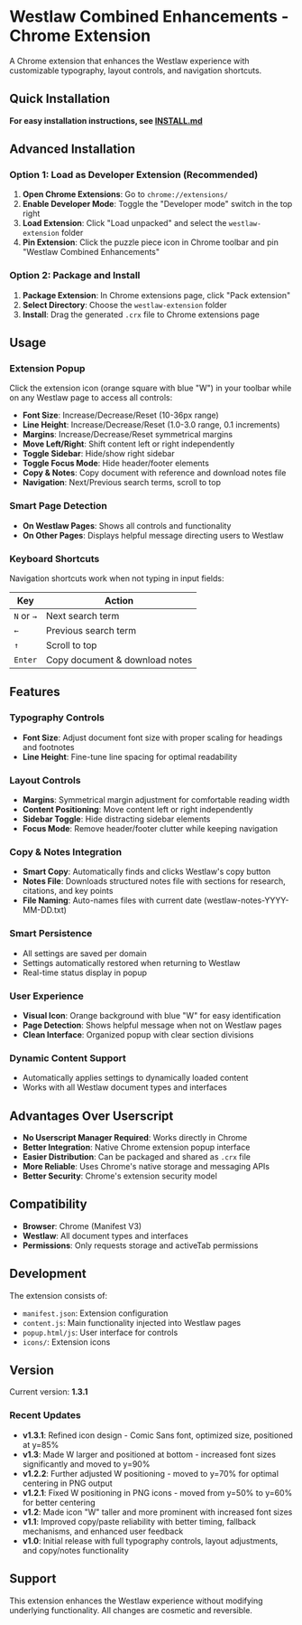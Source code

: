 # Westlaw Combined Enhancements - Chrome Extension

A Chrome extension that enhances the Westlaw experience with customizable typography, layout controls, and navigation shortcuts.

## Quick Installation

**For easy installation instructions, see [INSTALL.md](INSTALL.md)**

## Advanced Installation

### Option 1: Load as Developer Extension (Recommended)

1. **Open Chrome Extensions**: Go to `chrome://extensions/`
2. **Enable Developer Mode**: Toggle the "Developer mode" switch in the top right
3. **Load Extension**: Click "Load unpacked" and select the `westlaw-extension` folder
4. **Pin Extension**: Click the puzzle piece icon in Chrome toolbar and pin "Westlaw Combined Enhancements"

### Option 2: Package and Install

1. **Package Extension**: In Chrome extensions page, click "Pack extension"
2. **Select Directory**: Choose the `westlaw-extension` folder
3. **Install**: Drag the generated `.crx` file to Chrome extensions page

## Usage

### Extension Popup
Click the extension icon (orange square with blue "W") in your toolbar while on any Westlaw page to access all controls:

- **Font Size**: Increase/Decrease/Reset (10-36px range)
- **Line Height**: Increase/Decrease/Reset (1.0-3.0 range, 0.1 increments)
- **Margins**: Increase/Decrease/Reset symmetrical margins
- **Move Left/Right**: Shift content left or right independently
- **Toggle Sidebar**: Hide/show right sidebar
- **Toggle Focus Mode**: Hide header/footer elements
- **Copy & Notes**: Copy document with reference and download notes file
- **Navigation**: Next/Previous search terms, scroll to top

### Smart Page Detection
- **On Westlaw Pages**: Shows all controls and functionality
- **On Other Pages**: Displays helpful message directing users to Westlaw

### Keyboard Shortcuts
Navigation shortcuts work when not typing in input fields:

| Key | Action |
|-----|--------|
| `N` or `→` | Next search term |
| `←` | Previous search term |
| `↑` | Scroll to top |
| `Enter` | Copy document & download notes |

## Features

### Typography Controls
- **Font Size**: Adjust document font size with proper scaling for headings and footnotes
- **Line Height**: Fine-tune line spacing for optimal readability

### Layout Controls
- **Margins**: Symmetrical margin adjustment for comfortable reading width
- **Content Positioning**: Move content left or right independently
- **Sidebar Toggle**: Hide distracting sidebar elements
- **Focus Mode**: Remove header/footer clutter while keeping navigation

### Copy & Notes Integration
- **Smart Copy**: Automatically finds and clicks Westlaw's copy button
- **Notes File**: Downloads structured notes file with sections for research, citations, and key points
- **File Naming**: Auto-names files with current date (westlaw-notes-YYYY-MM-DD.txt)

### Smart Persistence
- All settings are saved per domain
- Settings automatically restored when returning to Westlaw
- Real-time status display in popup

### User Experience
- **Visual Icon**: Orange background with blue "W" for easy identification
- **Page Detection**: Shows helpful message when not on Westlaw pages
- **Clean Interface**: Organized popup with clear section divisions

### Dynamic Content Support
- Automatically applies settings to dynamically loaded content
- Works with all Westlaw document types and interfaces

## Advantages Over Userscript

- **No Userscript Manager Required**: Works directly in Chrome
- **Better Integration**: Native Chrome extension popup interface
- **Easier Distribution**: Can be packaged and shared as `.crx` file
- **More Reliable**: Uses Chrome's native storage and messaging APIs
- **Better Security**: Chrome's extension security model

## Compatibility

- **Browser**: Chrome (Manifest V3)
- **Westlaw**: All document types and interfaces
- **Permissions**: Only requests storage and activeTab permissions

## Development

The extension consists of:
- `manifest.json`: Extension configuration
- `content.js`: Main functionality injected into Westlaw pages
- `popup.html/js`: User interface for controls
- `icons/`: Extension icons

## Version

Current version: **1.3.1**

### Recent Updates
- **v1.3.1**: Refined icon design - Comic Sans font, optimized size, positioned at y=85%
- **v1.3**: Made W larger and positioned at bottom - increased font sizes significantly and moved to y=90%
- **v1.2.2**: Further adjusted W positioning - moved to y=70% for optimal centering in PNG output
- **v1.2.1**: Fixed W positioning in PNG icons - moved from y=50% to y=60% for better centering
- **v1.2**: Made icon "W" taller and more prominent with increased font sizes
- **v1.1**: Improved copy/paste reliability with better timing, fallback mechanisms, and enhanced user feedback
- **v1.0**: Initial release with full typography controls, layout adjustments, and copy/notes functionality

## Support

This extension enhances the Westlaw experience without modifying underlying functionality. All changes are cosmetic and reversible. 
